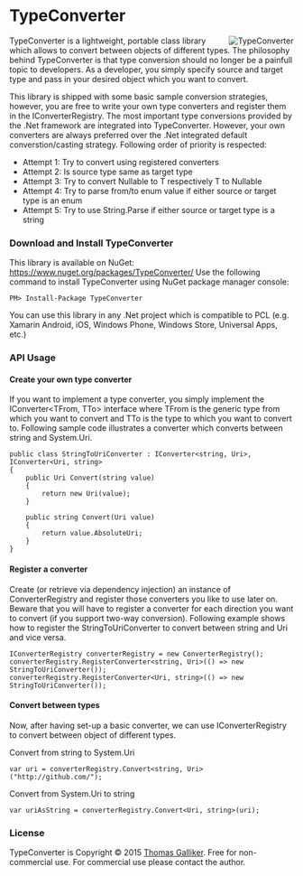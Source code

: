 # TypeConverter 
<img src="https://raw.githubusercontent.com/thomasgalliker/TypeConverter/master/TypeConverter.NuGet/TypeConverterIcon.png" alt="TypeConverter" align="right">
TypeConverter is a lightweight, portable class library which allows to convert between objects of different types. The philosophy behind TypeConverter is that type conversion should no longer be a painfull topic to developers. As a developer, you simply specify source and target type and pass in your desired object which you want to convert.

This library is shipped with some basic sample conversion strategies, however, you are free to write your own type converters and register them in the IConverterRegistry. The most important type conversions provided by the .Net framework are integrated into TypeConverter. However, your own converters are always preferred over the .Net integrated default converstion/casting strategy. Following order of priority is respected:
- Attempt 1: Try to convert using registered converters
- Attempt 2: Is source type same as target type
- Attempt 3: Try to convert Nullable<T> to T respectively T to Nullable<T>
- Attempt 4: Try to parse from/to enum value if either source or target type is an enum
- Attempt 5: Try to use String.Parse if either source or target type is a string

### Download and Install TypeConverter
This library is available on NuGet: https://www.nuget.org/packages/TypeConverter/
Use the following command to install TypeConverter using NuGet package manager console:

    PM> Install-Package TypeConverter

You can use this library in any .Net project which is compatible to PCL (e.g. Xamarin Android, iOS, Windows Phone, Windows Store, Universal Apps, etc.)

### API Usage
#### Create your own type converter
If you want to implement a type converter, you simply implement the IConverter<TFrom, TTo> interface where TFrom is the generic type from which you want to convert and TTo is the type to which you want to convert to.
Following sample code illustrates a converter which converts between string and System.Uri.
```
public class StringToUriConverter : IConverter<string, Uri>, IConverter<Uri, string>
{
    public Uri Convert(string value)
    {
        return new Uri(value);
    }

    public string Convert(Uri value)
    {
        return value.AbsoluteUri;
    }
}
```

#### Register a converter
Create (or retrieve via dependency injection) an instance of ConverterRegistry and register those converters you like to use later on. Beware that you will have to register a converter for each direction you want to convert (if you support two-way conversion). Following example shows how to register the StringToUriConverter to convert between string and Uri and vice versa.
```
IConverterRegistry converterRegistry = new ConverterRegistry();
converterRegistry.RegisterConverter<string, Uri>(() => new StringToUriConverter());
converterRegistry.RegisterConverter<Uri, string>(() => new StringToUriConverter());
```

#### Convert between types
Now, after having set-up a basic converter, we can use IConverterRegistry to convert between object of different types.

Convert from string to System.Uri
```
var uri = converterRegistry.Convert<string, Uri>("http://github.com/");
```
Convert from System.Uri to string
```
var uriAsString = converterRegistry.Convert<Uri, string>(uri);
```

### License
TypeConverter is Copyright &copy; 2015 [Thomas Galliker](https://ch.linkedin.com/in/thomasgalliker). Free for non-commercial use. For commercial use please contact the author.
